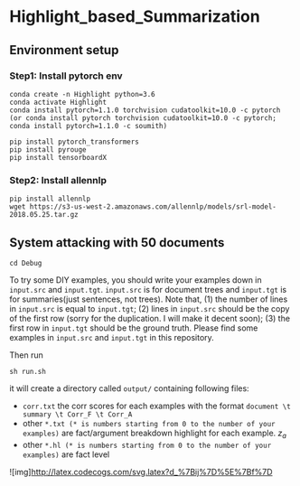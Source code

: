 # Highlight_based_Summarization

## Environment setup

### Step1: Install pytorch env

```
conda create -n Highlight python=3.6
conda activate Highlight
conda install pytorch=1.1.0 torchvision cudatoolkit=10.0 -c pytorch
(or conda install pytorch torchvision cudatoolkit=10.0 -c pytorch; conda install pytorch=1.1.0 -c soumith)

pip install pytorch_transformers
pip install pyrouge
pip install tensorboardX
```

### Step2: Install allennlp

```
pip install allennlp
wget https://s3-us-west-2.amazonaws.com/allennlp/models/srl-model-2018.05.25.tar.gz
```

## System attacking with 50 documents
```
cd Debug
```
To try some DIY examples, you should write your examples down in `input.src` and `input.tgt`. `input.src` is for document trees and `input.tgt` is for summaries(just sentences, not trees). Note that, (1) the number of lines in `input.src` is equal to `input.tgt`; (2) lines in `input.src` should be the copy of the first row (sorry for the duplication. I will make it decent soon); (3) the first row in `input.tgt` should be the ground truth. Please find some examples in `input.src` and `input.tgt` in this repository. 

Then run 
```
sh run.sh
```
it will create a directory called `output/` containing following files:

* `corr.txt` the corr scores for each examples with the format `document \t summary \t Corr_F \t Corr_A`
* other `*.txt (* is numbers starting from 0 to the number of your examples)` are fact/argument breakdown highlight for each example. $z_a$
* other `*.hl (* is numbers starting from 0 to the number of your examples)` are fact level 

![img]http://latex.codecogs.com/svg.latex?d_%7Bij%7D%5E%7Bf%7D

